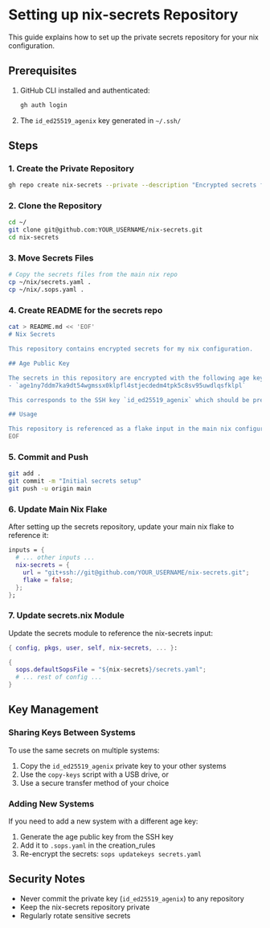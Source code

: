 # Setting up nix-secrets Repository

This guide explains how to set up the private secrets repository for your nix configuration.

## Prerequisites

1. GitHub CLI installed and authenticated:
   ```bash
   gh auth login
   ```

2. The `id_ed25519_agenix` key generated in `~/.ssh/`

## Steps

### 1. Create the Private Repository

```bash
gh repo create nix-secrets --private --description "Encrypted secrets for nix configuration"
```

### 2. Clone the Repository

```bash
cd ~/
git clone git@github.com:YOUR_USERNAME/nix-secrets.git
cd nix-secrets
```

### 3. Move Secrets Files

```bash
# Copy the secrets files from the main nix repo
cp ~/nix/secrets.yaml .
cp ~/nix/.sops.yaml .
```

### 4. Create README for the secrets repo

```bash
cat > README.md << 'EOF'
# Nix Secrets

This repository contains encrypted secrets for my nix configuration.

## Age Public Key

The secrets in this repository are encrypted with the following age key:
- `age1ny7ddm7ka9dt54wgmssx0klpfl4stjecdedm4tpk5c8sv95uwdlqsfklpl`

This corresponds to the SSH key `id_ed25519_agenix` which should be present on all systems that need to decrypt these secrets.

## Usage

This repository is referenced as a flake input in the main nix configuration.
EOF
```

### 5. Commit and Push

```bash
git add .
git commit -m "Initial secrets setup"
git push -u origin main
```

### 6. Update Main Nix Flake

After setting up the secrets repository, update your main nix flake to reference it:

```nix
inputs = {
  # ... other inputs ...
  nix-secrets = {
    url = "git+ssh://git@github.com/YOUR_USERNAME/nix-secrets.git";
    flake = false;
  };
};
```

### 7. Update secrets.nix Module

Update the secrets module to reference the nix-secrets input:

```nix
{ config, pkgs, user, self, nix-secrets, ... }:

{
  sops.defaultSopsFile = "${nix-secrets}/secrets.yaml";
  # ... rest of config ...
}
```

## Key Management

### Sharing Keys Between Systems

To use the same secrets on multiple systems:

1. Copy the `id_ed25519_agenix` private key to your other systems
2. Use the `copy-keys` script with a USB drive, or
3. Use a secure transfer method of your choice

### Adding New Systems

If you need to add a new system with a different age key:

1. Generate the age public key from the SSH key
2. Add it to `.sops.yaml` in the creation_rules
3. Re-encrypt the secrets: `sops updatekeys secrets.yaml`

## Security Notes

- Never commit the private key (`id_ed25519_agenix`) to any repository
- Keep the nix-secrets repository private
- Regularly rotate sensitive secrets